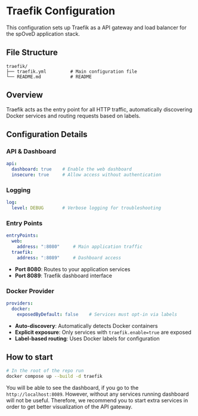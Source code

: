 # Traefik Configuration

This configuration sets up Traefik as a API gateway and load balancer for the spOveD application stack.

## File Structure

```
traefik/
├── traefik.yml         # Main configuration file
└── README.md           # README
```

## Overview

Traefik acts as the entry point for all HTTP traffic, automatically discovering Docker services and routing requests based on labels.

## Configuration Details

### API & Dashboard
```yaml
api:
  dashboard: true    # Enable the web dashboard
  insecure: true     # Allow access without authentication
```

### Logging
```yaml
log:
  level: DEBUG       # Verbose logging for troubleshooting
```

### Entry Points
```yaml
entryPoints:
  web:
    address: ":8080"     # Main application traffic
  traefik:
    address: ":8089"     # Dashboard access
```

- **Port 8080**: Routes to your application services
- **Port 8089**: Traefik dashboard interface

### Docker Provider
```yaml
providers:
  docker:
    exposedByDefault: false    # Services must opt-in via labels
```

- **Auto-discovery**: Automatically detects Docker containers
- **Explicit exposure**: Only services with `traefik.enable=true` are exposed
- **Label-based routing**: Uses Docker labels for configuration

## How to start 
````bash
# In the root of the repo run
docker compose up --build -d traefik
````

You will be able to see the dashboard, if you go to the ``http://localhost:8089``. However, without any services running dashboard will not be useful. Therefore, we recommend you to start extra services in order to get better visualization of the API gateway.